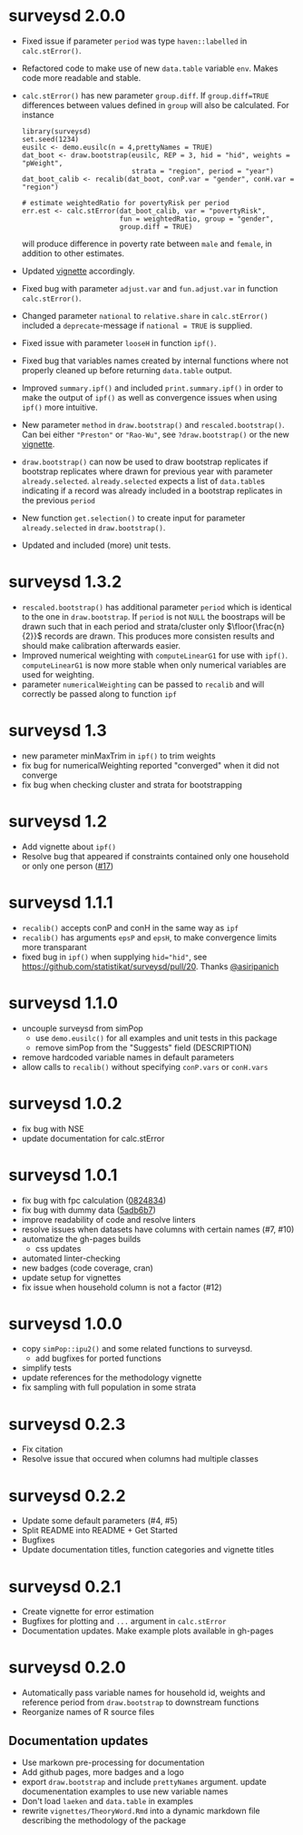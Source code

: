 # surveysd 2.0.0
* Fixed issue if parameter `period` was type `haven::labelled` in `calc.stError()`.
* Refactored code to make use of new `data.table` variable `env`. Makes code more readable and stable.
* `calc.stError()` has new parameter `group.diff`. If `group.diff=TRUE` differences between values defined in `group` will also be calculated. For instance 

  ```
  library(surveysd)
  set.seed(1234)
  eusilc <- demo.eusilc(n = 4,prettyNames = TRUE)
  dat_boot <- draw.bootstrap(eusilc, REP = 3, hid = "hid", weights = "pWeight",
                             strata = "region", period = "year")
  dat_boot_calib <- recalib(dat_boot, conP.var = "gender", conH.var = "region")
  
  # estimate weightedRatio for povertyRisk per period
  err.est <- calc.stError(dat_boot_calib, var = "povertyRisk",
                          fun = weightedRatio, group = "gender",
                          group.diff = TRUE)
  ```

  will produce difference in poverty rate between `male` and `female`, in addition to other estimates.
* Updated [vignette](https://statistikat.github.io/surveysd/articles/error_estimation.html) accordingly.
* Fixed bug with parameter `adjust.var` and `fun.adjust.var` in function `calc.stError()`.
* Changed parameter `national` to `relative.share` in `calc.stError()` included a `deprecate`-message if `national = TRUE` is supplied.  
* Fixed issue with parameter `looseH` in function `ipf()`.
* Fixed bug that variables names created by internal functions where not properly cleaned up before returning `data.table` output.
* Improved `summary.ipf()` and included `print.summary.ipf()` in order to make the output of `ipf()` as well as convergence issues when using `ipf()` more intuitive.
* New parameter `method` in `draw.bootstrap()` and `rescaled.bootstrap()`. Can bei either `"Preston"` or `"Rao-Wu"`, see `?draw.bootstrap()` or the new [vignette](https://statistikat.github.io/surveysd/articles/raowu.html). 
* `draw.bootstrap()` can now be used to draw bootstrap replicates if bootstrap replicates where drawn for previous year with parameter `already.selected`. `already.selected` expects a list of `data.table`s indicating if a record was already included in a bootstrap replicates in the previous `period`
* New function `get.selection()` to create input for parameter `already.selected` in `draw.bootstrap()`.
* Updated and included (more) unit tests.


# surveysd 1.3.2

* `rescaled.bootstrap()` has additional parameter `period` which is identical to the one in `draw.bootstrap`. If `period` is not `NULL` the boostraps will be drawn such that in each period and strata/cluster only $\floor{\frac{n}{2}}$ records are drawn. This produces more consisten results and should make calibration afterwards easier.
* Improved numerical weighting with `computeLinearG1` for use with `ipf()`. `computeLinearG1` is now more stable when only numerical variables are used for weighting.
* parameter `numericalWeighting` can be passed to `recalib` and will correctly be passed along to function `ipf`


# surveysd 1.3

* new parameter minMaxTrim in `ipf()` to trim weights
* fix bug for numericalWeighting reported "converged" when it did not converge
* fix bug when checking cluster and strata for bootstrapping


# surveysd 1.2

* Add vignette about `ipf()`
* Resolve bug that appeared if constraints contained only one household or only
  one person ([#17](https://github.com/statistikat/surveysd/issues/17))

# surveysd 1.1.1

* `recalib()` accepts conP and conH in the same way as `ipf`
* `recalib()` has arguments `epsP` and `epsH`, to make convergence limits more transparant
* fixed bug in `ipf()` when supplying `hid="hid"`, see https://github.com/statistikat/surveysd/pull/20. Thanks [@asiripanich](https://github.com/asiripanich)

# surveysd 1.1.0

* uncouple surveysd from simPop
    * use `demo.eusilc()` for all examples and unit tests in this package
    * remove simPop from the "Suggests" field (DESCRIPTION)
* remove hardcoded variable names in default parameters
* allow calls to `recalib()` without specifying `conP.vars` or `conH.vars`

# surveysd 1.0.2

* fix bug with NSE
* update documentation for calc.stError

# surveysd 1.0.1

* fix bug with fpc calculation ([0824834](https://github.com/statistikat/surveysd/commit/0824834))
* fix bug with dummy data ([5adb6b7](https://github.com/statistikat/surveysd/commit/5adb6b7))
* improve readability of code and resolve linters
* resolve issues when datasets have columns with certain names (#7, #10)
* automatize the gh-pages builds
    * css updates
* automated linter-checking
* new badges (code coverage, cran)
* update setup for vignettes
* fix issue when household column is not a factor (#12)

# surveysd 1.0.0

* copy `simPop::ipu2()` and some related functions to surveysd.
    * add bugfixes for ported functions
* simplify tests
* update references for the methodology vignette
* fix sampling with full population in some strata

# surveysd 0.2.3

* Fix citation
* Resolve issue that occured when columns had multiple classes

# surveysd 0.2.2

* Update some default parameters (#4, #5)
* Split README into README + Get Started
* Bugfixes
* Update documentation titles, function categories and vignette titles

# surveysd 0.2.1

* Create vignette for error estimation
* Bugfixes for plotting and `...` argument in `calc.stError`
* Documentation updates. Make example plots available in gh-pages

# surveysd 0.2.0

* Automatically pass variable names for household id, weights and
  reference period from `draw.bootstrap` to downstream functions
* Reorganize names of R source files

## Documentation updates
    
* Use markown pre-processing for documentation
* Add github pages, more badges and a logo
* export `draw.bootstrap` and include `prettyNames` argument. 
  update documenentation examples to use new variable names
* Don't load `laeken` and `data.table` in examples
* rewrite `vignettes/TheoryWord.Rmd` into a dynamic markdown file 
  describing the methodology of the package
